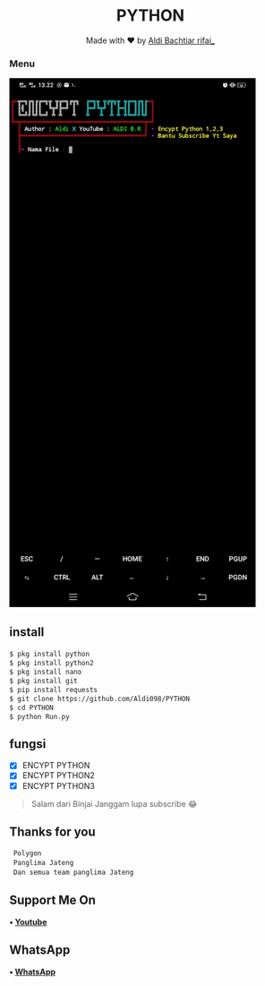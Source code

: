 <h1 align="center">
  PYTHON
</h1>
</div>
<p align="center">
  Made with ❤️ by <a href="https://github.com/Aldi098">Aldi Bachtiar rifai_</a>
</p>
<p align="center">
 
### Menu
 <img src="https://github.com/Aldi098/PYTHON/blob/main/Screenshot_20211110_132225.jpg" width="440" title="Menu" alt="Menu">
</p>

## install
```python3
$ pkg install python
$ pkg install python2
$ pkg install nano
$ pkg install git
$ pip install requests
$ git clone https://github.com/Aldi098/PYTHON
$ cd PYTHON
$ python Run.py

```

## fungsi
- [x] ENCYPT PYTHON
- [x] ENCYPT PYTHON2
- [x] ENCYPT PYTHON3

> Salam dari Binjai Janggam lupa subscribe 😂

## Thanks for you
```php
 Polygon
 Panglima Jateng
 Dan semua team panglima Jateng
```
## Support Me On
<b>• [Youtube](https://youtube.com/channel/UC7ygjAbDjuiN76PqOlJm40A)</b>
</br>
## WhatsApp
<b>• [WhatsApp](https://api.whatsapp.com/send?phone=+62852-9500-4078&text=Assalamualaikum)</b>
<br>
